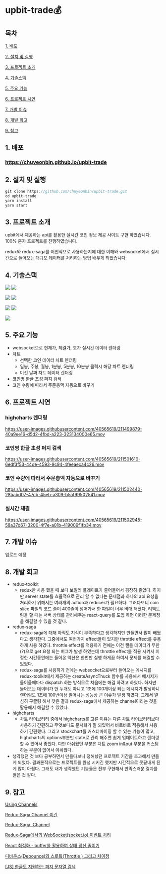 # upbit-trade💰
## 목차
[1. 배포](#1-배포)

[2. 설치 및 실행](#2-설치-및-실행)

[3. 프로젝트 소개](#3-프로젝트-소개)

[4. 기술스택](#4-기술스택)

[5. 주요 기능](#5-주요-기능)

[6. 프로젝트 시연](#6-프로젝트-시연)

[7. 개발 이슈](#7-개발-이슈)

[8. 개발 회고](#8-개발-회고)

[9. 참고](#9-참고)

## 1. 배포
### https://chuyeonbin.github.io/upbit-trade

## 2. 설치 및 실행
```jsx
git clone https://github.com/chuyeonbin/upbit-trade.git
cd upbit-trade
yarn install
yarn start
```

## 3. 프로젝트 소개
<p>upbit에서 제공하는 api를 활용한 실시간 코인 정보 제공 사이트 구현 하였습니다. 100% 혼자 프로젝트를 진행하였습니다.</p>
<p>redux와 redux-saga를 어떤식으로 사용하는지에 대한 이해와 websocket에서 실시간으로 들어오는 대규모 데이터를 처리하는 방법 배우게 되었습니다.</p>

## 4. 기술스택
<img src=https://img.shields.io/badge/Typescript-v4.4.2-3178C6 /> <img src=https://img.shields.io/badge/React-v18.2.0-61DAFB /> 

<img src=https://img.shields.io/badge/redux_toolkit-v1.8.5-764ABC /> <img src=https://img.shields.io/badge/redux_saga-v1.2.1-999999 /> 

<img src=https://img.shields.io/badge/styled_components-v5.3.5-DB7093 /> <img src=https://img.shields.io/badge/material_ui-v5.10.8-007FFF /> 

<img src=https://img.shields.io/badge/highcharts-v10.3.1-EE672F />

## 5. 주요 기능
* websocket으로 현재가, 체결가, 호가 실시간 데이터 렌더링
* 차트
  * 선택한 코인 데이터 차트 렌더링
  * 일봉, 주봉, 월봉, 1분봉, 5분봉, 10분봉 클릭시 해당 차트 렌더링
  * 이전 날짜 차트 데이터 렌더링
* 코인명 한글 초성 퍼지 검색
* 코인 수량에 따라서 주문총액 자동으로 바꾸기

## 6. 프로젝트 시연

### highcharts 렌더링
https://user-images.githubusercontent.com/40565619/211499879-40a9ee16-d5d2-4fbd-a223-323134000e65.mov
### 코인명 한글 초성 퍼지 검색
https://user-images.githubusercontent.com/40565619/211501610-6edf3f53-44de-4593-9c94-4feeaeca4c26.mov
### 코인 수량에 따라서 주문총액 자동으로 바꾸기
https://user-images.githubusercontent.com/40565619/211502440-28babd07-47cb-45eb-a309-b5af99502541.mov
### 실시간 체결
https://user-images.githubusercontent.com/40565619/211502945-58a37d67-3200-4f7e-a01b-419009f1fb34.mov

## 7. 개발 이슈
업로드 예정

## 8. 개발 회고
* redux-toolkit
  * redux만 사용 했을 때 보다 보일러 플레이트가 줄어들어서 굉장히 좋았다. 하지만 server state를 효율적으로 관리 할 수 없다는 문제점과 하나의 api 요청을 처리하기 위해서는 여러개의 action과 reducer가 필요하다. 그러다보니 coin slice 파일의 코드 줄이 400줄이 넘어가서 한 파일이 너무 비대 해졌다. 리팩토링을 할 때는 서버 상태를 관리해주는 react-query를 도입 하면 이러한 문제점을 해결할 수 있을 것 같다.
* redux-saga
  * redux-saga에 대해 아직도 지식이 부족하다고 생각하지만 만들면서 많이 배웠다고 생각한다. 그중에서도 여러가지 effect들이 있지만 throttle effect를 유용하게 사용 하였다.
    throttle effect를 적용하기 전에는 이전 캔들 데이터가 무한(?)으로 get 요청 되는 버그가 발생 하였는데 throttle effect를 적용 시켜서 지정한 시간동안에는 들어온 액션은 한번만 실행 하게끔 하여서 문제를     해결할 수 있었다.
  * redux-saga를 사용하기 전에는 websocket으로부터 들어오는 메시지를 redux-toolkit에서 제공하는 createAsyncThuck 함수를 사용해서 메시지가 들어올때마다 dispatch 하는 방식으로 처음에는 해결 하려고 하였다. 하지만 들어오는 데이터가 한 두개도 아니고 1초에 100개이상 되는 메시지가 발생하니 렌더링도 1초에 100번이상 일어나는 성능상 큰 이슈가 발생 하였다. 그래서 열심히 구글링 해서 찾은 결과 redux-saga에서 제공하는 channel이라는 것을 활용해서 해결할 수 있었다.
* highcharts
  * 차트 라이브러리 중에서 highcharts를 고른 이유는 다른 차트 라이브러리보다 사용하기 간편하고 무엇보다도 문서화가 잘 되있어서 바로바로 적용해서 사용하기 간편했다. 그리고 stockchart를 커스터마이징 할 수 있는 기능이 많고, highcharts의 options부분만 state로 관리 해주면 쉽게 업데이트하고 렌더링 할 수 있어서 좋았다. 다만 아쉬웠던 부분은 차트 zoom in&out 부분을 커스텀하는 부분이 없어서 아쉬웠다.
* 생각했던 것 보다 공부하면서 만들다보니 정해놨던 프로젝트 기간을 초과해서 만들게 되었다. 결과론적으로는 프로젝트를 완성 시키긴 했지만 시간적으로 못끝내게 된게 많이 아쉽다. 그래도 내가 생각했던 기능들은 전부 구현해서 만족스러운 결과를 얻은 것 같다. 

## 9. 참고
[Using Channels](https://redux-saga.js.org/docs/advanced/Channels/)

[Redux-Saga Channel 이란](https://uzihoon.com/post/af9b4d60-7d39-11ea-8fbc-1767c42620cf)

[Redux-Saga: Channel](https://ui.toast.com/posts/ko_20180316)

[Redux-Saga에서의 WebSocket(socket.io) 이벤트 처리](https://meetup.nhncloud.com/posts/114)

[React 최적화 - buffer를 활용하여 상태 갱신 줄이기](https://velog.io/@seongkyun/React-%EC%B5%9C%EC%A0%81%ED%99%94-buffer%EB%A5%BC-%ED%99%9C%EC%9A%A9%ED%95%98%EC%97%AC-%EC%83%81%ED%83%9C-%EA%B0%B1%EC%8B%A0-%EC%A4%84%EC%9D%B4%EA%B8%B0)

[디바운스(Debounce)와 스로틀(Throttle ) 그리고 차이점](https://webclub.tistory.com/607)

[[JS] 한글도 지원하는 퍼지 문자열 검색](https://taegon.kim/archives/9919)

